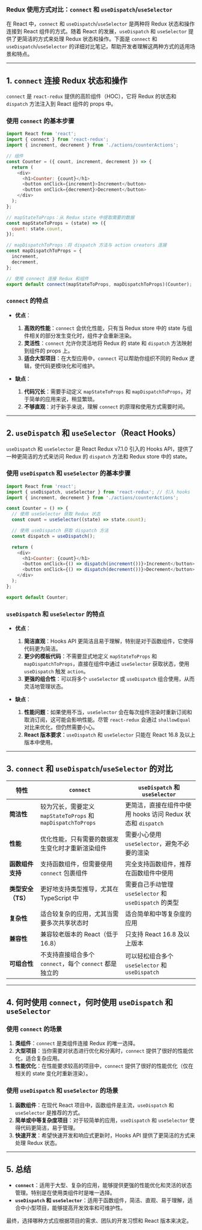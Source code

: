### Redux 使用方式对比：`connect` 和 `useDispatch`/`useSelector`

在 React 中，`connect` 和 `useDispatch`/`useSelector` 是两种将 Redux 状态和操作连接到 React 组件的方式。随着 React 的发展，`useDispatch` 和 `useSelector` 提供了更简洁的方式来处理 Redux 状态和操作。下面是 `connect` 和 `useDispatch`/`useSelector` 的详细对比笔记，帮助开发者理解这两种方式的适用场景和特点。

---

## 1. `connect` 连接 Redux 状态和操作

`connect` 是 `react-redux` 提供的高阶组件（HOC），它将 Redux 的状态和 `dispatch` 方法注入到 React 组件的 props 中。

### 使用 `connect` 的基本步骤

```javascript
import React from 'react';
import { connect } from 'react-redux';
import { increment, decrement } from './actions/counterActions';

// 组件
const Counter = ({ count, increment, decrement }) => {
  return (
    <div>
      <h1>Counter: {count}</h1>
      <button onClick={increment}>Increment</button>
      <button onClick={decrement}>Decrement</button>
    </div>
  );
};

// mapStateToProps：从 Redux state 中提取需要的数据
const mapStateToProps = (state) => ({
  count: state.count,
});

// mapDispatchToProps：将 dispatch 方法与 action creators 连接
const mapDispatchToProps = {
  increment,
  decrement,
};

// 使用 connect 连接 Redux 和组件
export default connect(mapStateToProps, mapDispatchToProps)(Counter);
```

### `connect` 的特点

- **优点**：
  1. **高效的性能**：`connect` 会优化性能，只有当 Redux store 中的 state 与组件相关的部分发生变化时，组件才会重新渲染。
  2. **灵活性**：`connect` 允许你灵活地将 Redux 的 state 和 `dispatch` 方法映射到组件的 props 上。
  3. **适合大型项目**：在大型应用中，`connect` 可以帮助你组织不同的 Redux 逻辑，使代码更模块化和可维护。

- **缺点**：
  1. **代码冗长**：需要手动定义 `mapStateToProps` 和 `mapDispatchToProps`，对于简单的应用来说，稍显繁琐。
  2. **不够直观**：对于新手来说，理解 `connect` 的原理和使用方式需要时间。

---

## 2. `useDispatch` 和 `useSelector`（React Hooks）

`useDispatch` 和 `useSelector` 是 React Redux v7.1.0 引入的 Hooks API，提供了一种更简洁的方式来访问 Redux 的 `dispatch` 方法和 Redux store 中的 state。

### 使用 `useDispatch` 和 `useSelector` 的基本步骤

```javascript
import React from 'react';
import { useDispatch, useSelector } from 'react-redux'; // 引入 hooks
import { increment, decrement } from './actions/counterActions';

const Counter = () => {
  // 使用 useSelector 获取 Redux 状态
  const count = useSelector((state) => state.count);

  // 使用 useDispatch 获取 dispatch 方法
  const dispatch = useDispatch();

  return (
    <div>
      <h1>Counter: {count}</h1>
      <button onClick={() => dispatch(increment())}>Increment</button>
      <button onClick={() => dispatch(decrement())}>Decrement</button>
    </div>
  );
};

export default Counter;
```

### `useDispatch` 和 `useSelector` 的特点

- **优点**：
  1. **简洁直观**：Hooks API 更简洁且易于理解，特别是对于函数组件，它使得代码更为简洁。
  2. **更少的模板代码**：不需要显式地定义 `mapStateToProps` 和 `mapDispatchToProps`，直接在组件中通过 `useSelector` 获取状态，使用 `useDispatch` 触发 `action`。
  3. **更强的组合性**：可以将多个 `useSelector` 或 `useDispatch` 组合使用，从而灵活地管理状态。

- **缺点**：
  1. **性能问题**：如果使用不当，`useSelector` 会在每次组件渲染时重新订阅和取消订阅，这可能会影响性能。尽管 `react-redux` 会通过 `shallowEqual` 对比来优化，但仍然需要小心。
  2. **React 版本要求**：`useDispatch` 和 `useSelector` 只能在 React 16.8 及以上版本中使用。

---

## 3. `connect` 和 `useDispatch`/`useSelector` 的对比

| 特性                      | `connect`                               | `useDispatch` 和 `useSelector`          |
|---------------------------|-----------------------------------------|----------------------------------------|
| **简洁性**                | 较为冗长，需要定义 `mapStateToProps` 和 `mapDispatchToProps` | 更简洁，直接在组件中使用 hooks 访问 Redux 状态和 `dispatch` |
| **性能**                  | 优化性能，只有需要的数据发生变化时才重新渲染组件 | 需要小心使用 `useSelector`，避免不必要的渲染 |
| **函数组件支持**          | 支持函数组件，但需要使用 `connect` 包裹组件 | 完全支持函数组件，推荐在函数组件中使用 |
| **类型安全（TS）**       | 更好地支持类型推导，尤其在 TypeScript 中 | 需要自己手动管理 `useSelector` 和 `useDispatch` 的类型 |
| **复杂性**                | 适合较复杂的应用，尤其当需要多次共享状态时 | 适合简单和中等复杂度的应用 |
| **兼容性**                | 兼容较老版本的 React（低于 16.8）     | 只支持 React 16.8 及以上版本 |
| **可组合性**              | 不支持直接组合多个 `connect`，每个 `connect` 都是独立的 | 可以轻松组合多个 `useSelector` 和 `useDispatch` |

---

## 4. 何时使用 `connect`，何时使用 `useDispatch` 和 `useSelector`

### 使用 `connect` 的场景
1. **类组件**：`connect` 是类组件连接 Redux 的唯一选择。
2. **大型项目**：当你需要对状态进行优化和分离时，`connect` 提供了很好的性能优化，适合复杂应用。
3. **性能优化**：在性能要求较高的项目中，`connect` 提供了很好的性能优化（仅在相关的 state 变化时重新渲染）。

### 使用 `useDispatch` 和 `useSelector` 的场景
1. **函数组件**：在现代 React 项目中，函数组件是主流，`useDispatch` 和 `useSelector` 是推荐的方式。
2. **简单或中等复杂度项目**：对于较简单的应用，`useDispatch` 和 `useSelector` 使得代码更简洁，易于管理。
3. **快速开发**：希望快速开发和响应式更新时，Hooks API 提供了更简洁的方式来处理 Redux 状态。

---

## 5. 总结

- **`connect`**：适用于大型、复杂的应用，能够提供更强的性能优化和灵活的状态管理。特别是在使用类组件时是唯一选择。
- **`useDispatch` 和 `useSelector`**：适用于函数组件，简洁、直观、易于理解，适合中小型项目，能够提高开发效率和可维护性。

最终，选择哪种方式应根据项目的需求、团队的开发习惯和 React 版本来决定。